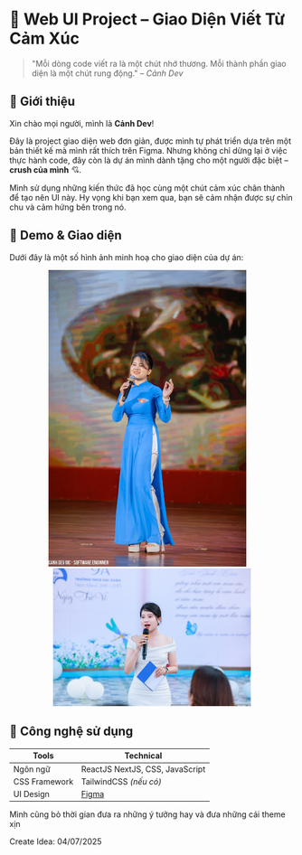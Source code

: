 # 💖 Web UI Project – Giao Diện Viết Từ Cảm Xúc

> "Mỗi dòng code viết ra là một chút nhớ thương. Mỗi thành phần giao diện là một chút rung động." – _Cảnh Dev_

## 👋 Giới thiệu

Xin chào mọi người, mình là **Cảnh Dev**!

Đây là project giao diện web đơn giản, được mình tự phát triển dựa trên một bản thiết kế mà mình rất thích trên Figma. Nhưng không chỉ dừng lại ở việc thực hành code, đây còn là dự án mình dành tặng cho một người đặc biệt – **crush của mình** 💘.

Mình sử dụng những kiến thức đã học cùng một chút cảm xúc chân thành để tạo nên UI này. Hy vọng khi bạn xem qua, bạn sẽ cảm nhận được sự chỉn chu và cảm hứng bên trong nó.

## 🎨 Demo & Giao diện

Dưới đây là một số hình ảnh minh hoạ cho giao diện của dự án:

<p align="center">
  <img src="./IMG_2463.JPG" alt="Giao diện 1" width="350" style="margin-right: 16px;"/>
  <img src="./518363357_3946457975606408_258627561133605997_n.jpg" alt="Giao diện 2" width="350"/>
</p>

## 🔧 Công nghệ sử dụng

| Tools         | Technical                       |
| ------------- | ------------------------------- |
| Ngôn ngữ      | ReactJS NextJS, CSS, JavaScript |
| CSS Framework | TailwindCSS _(nếu có)_          |
| UI Design     | [Figma](https://figma.com)      |

Mình cũng bỏ thời gian đưa ra những ý tưởng hay và đưa những cái theme xịn

Create Idea: 04/07/2025
